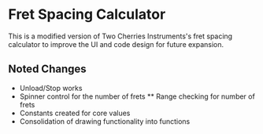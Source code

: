 # Fret Spacing Calculator

This is a modified version of Two Cherries Instruments's fret spacing
calculator to improve the UI and code design for future expansion.

## Noted Changes

* Unload/Stop works
* Spinner control for the number of frets
** Range checking for number of frets
* Constants created for core values
* Consolidation of drawing functionality into functions

